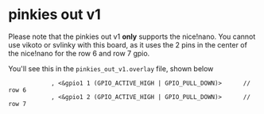 # pinkies out v1

Please note that the pinkies out v1 **only** supports the nice!nano. You cannot use vikoto or svlinky with this board, as it uses the 2 pins in the center of the nice!nano for the row 6 and row 7 gpio.

You'll see this in the `pinkies_out_v1.overlay` file, shown below

```
            , <&gpio1 1 (GPIO_ACTIVE_HIGH | GPIO_PULL_DOWN)>      // row 6
            , <&gpio1 2 (GPIO_ACTIVE_HIGH | GPIO_PULL_DOWN)>      // row 7
```
